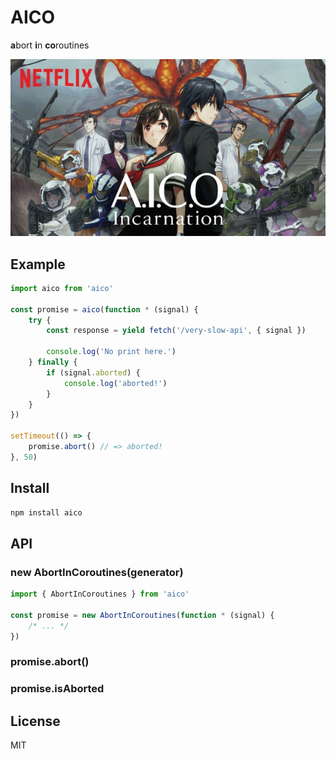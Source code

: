 # AICO
**a**bort **i**n **co**routines

![aico](./aico.jpg)

## Example
```js
import aico from 'aico'

const promise = aico(function * (signal) {
    try {
        const response = yield fetch('/very-slow-api', { signal })

        console.log('No print here.')
    } finally {
        if (signal.aborted) {
            console.log('aborted!')
        }
    }
})

setTimeout(() => {
    promise.abort() // => aborted!
}, 50)
```

## Install
```sh
npm install aico
```

## API
### new AbortInCoroutines(generator)

```js
import { AbortInCoroutines } from 'aico'

const promise = new AbortInCoroutines(function * (signal) {
    /* ... */
})
```

### promise.abort()

### promise.isAborted

## License
MIT
